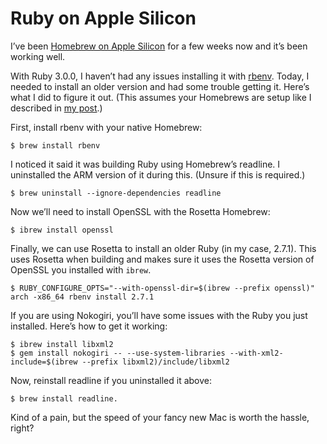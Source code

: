 # Ruby on Apple Silicon

I’ve been [Homebrew on Apple Silicon](https://soffes.blog/homebrew-on-apple-silicon) for a few weeks now and it’s been working well.

With Ruby 3.0.0, I haven’t had any issues installing it with [rbenv](https://github.com/rbenv/rbenv). Today, I needed to install an older version and had some trouble getting it. Here’s what I did to figure it out. (This assumes your Homebrews are setup like I described in [my post](https://soffes.blog/homebrew-on-apple-silicon).)

First, install rbenv with your native Homebrew:

    $ brew install rbenv

I noticed it said it was building Ruby using Homebrew’s readline. I uninstalled the ARM version of it during this. (Unsure if this is required.)

    $ brew uninstall --ignore-dependencies readline

Now we’ll need to install OpenSSL with the Rosetta Homebrew:

    $ ibrew install openssl

Finally, we can use Rosetta to install an older Ruby (in my case, 2.7.1). This uses Rosetta when building and makes sure it uses the Rosetta version of OpenSSL you installed with `ibrew`.

    $ RUBY_CONFIGURE_OPTS="--with-openssl-dir=$(ibrew --prefix openssl)" arch -x86_64 rbenv install 2.7.1

If you are using Nokogiri, you’ll have some issues with the Ruby you just installed. Here’s how to get it working:

    $ ibrew install libxml2
    $ gem install nokogiri -- --use-system-libraries --with-xml2-include=$(ibrew --prefix libxml2)/include/libxml2

Now, reinstall readline if you uninstalled it above:

    $ brew install readline.

Kind of a pain, but the speed of your fancy new Mac is worth the hassle, right?

